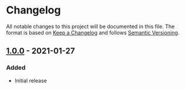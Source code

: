 # Changelog
All notable changes to this project will be documented in this file.
The format is based on [Keep a Changelog](http://keepachangelog.com/) and follows [Semantic Versioning](http://semver.org/spec/v2.0.0.html).

## [1.0.0] - 2021-01-27
### Added
- Initial release

[1.0.0]: https://github.com/voorhoede/tiny-shields/releases/tag/v1.0.0
